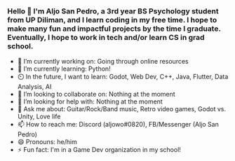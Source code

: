 ### Hello 👋 I'm Aljo San Pedro, a 3rd year BS Psychology student from UP Diliman, and I learn coding in my free time. I hope to make many fun and impactful projects by the time I graduate. Eventually, I hope to work in tech and/or learn CS in grad school.  

- 🔭 I’m currently working on: Going through online resources 
- 🌱 I’m currently learning: Python!
- ⏲️ In the future, I want to learn: Godot, Web Dev, C++, Java, Flutter, Data Analysis, AI
- 👯 I’m looking to collaborate on: Nothing at the moment
- 🤔 I’m looking for help with: Nothing at the moment
- 💬 Ask me about: Guitar/Rock/Band music, Retro video games, Godot vs. Unity, Love life
- 📫 How to reach me: Discord (aljowo#0820), FB/Messenger (Aljo San Pedro)
- 😄 Pronouns: he/him
- ⚡ Fun fact: I'm in a Game Dev organization in my school!
